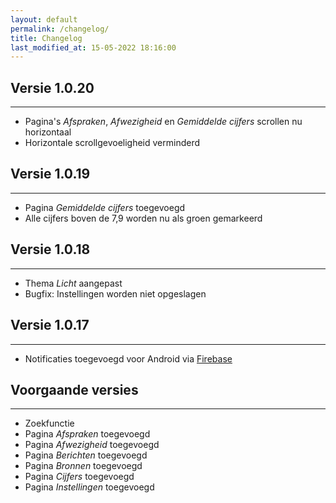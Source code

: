 ```yaml
---
layout: default
permalink: /changelog/
title: Changelog
last_modified_at: 15-05-2022 18:16:00
---
```


## Versie 1.0.20

---
- Pagina's *Afspraken*, *Afwezigheid* en *Gemiddelde cijfers* scrollen nu horizontaal
- Horizontale scrollgevoeligheid verminderd

## Versie 1.0.19

---
- Pagina *Gemiddelde cijfers* toegevoegd
- Alle cijfers boven de 7,9 worden nu als groen gemarkeerd

## Versie 1.0.18

---
- Thema *Licht* aangepast 
- Bugfix: Instellingen worden niet opgeslagen

## Versie 1.0.17

---
- Notificaties toegevoegd voor Android via [Firebase](https://firebase.google.com/)

## Voorgaande versies

---
- Zoekfunctie
- Pagina *Afspraken* toegevoegd
- Pagina *Afwezigheid* toegevoegd
- Pagina *Berichten* toegevoegd
- Pagina *Bronnen* toegevoegd
- Pagina *Cijfers* toegevoegd
- Pagina *Instellingen* toegevoegd